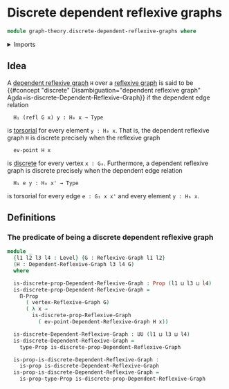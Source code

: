 # Discrete dependent reflexive graphs

```agda
module graph-theory.discrete-dependent-reflexive-graphs where
```

<details><summary>Imports</summary>

```agda
open import foundation.propositions
open import foundation.universe-levels

open import graph-theory.dependent-reflexive-graphs
open import graph-theory.discrete-reflexive-graphs
open import graph-theory.reflexive-graphs
```

</details>

## Idea

A [dependent reflexive graph](graph-theory.dependent-reflexive-graphs.md) `H`
over a [reflexive graph](graph-theory.reflexive-graphs.md) is said to be
{{#concept "discrete" Disambiguation="dependent reflexive graph" Agda=is-discrete-Dependent-Reflexive-Graph}}
if the dependent edge relation

```text
  H₁ (refl G x) y : H₀ x → Type
```

is [torsorial](foundation-core.torsorial-type-families.md) for every element
`y : H₀ x`. That is, the dependent reflexive graph `H` is discrete precisely
when the reflexive graph

```text
  ev-point H x
```

is [discrete](graph-theory.discrete-reflexive-graphs.md) for every vertex
`x : G₀`. Furthermore, a dependent reflexive graph is discrete precisely when
the dependent edge relation

```text
  H₁ e y : H₀ x' → Type
```

is torsorial for every edge `e : G₁ x x'` and every element `y : H₀ x`.

## Definitions

### The predicate of being a discrete dependent reflexive graph

```agda
module _
  {l1 l2 l3 l4 : Level} {G : Reflexive-Graph l1 l2}
  (H : Dependent-Reflexive-Graph l3 l4 G)
  where

  is-discrete-prop-Dependent-Reflexive-Graph : Prop (l1 ⊔ l3 ⊔ l4)
  is-discrete-prop-Dependent-Reflexive-Graph =
    Π-Prop
      ( vertex-Reflexive-Graph G)
      ( λ x →
        is-discrete-prop-Reflexive-Graph
          ( ev-point-Dependent-Reflexive-Graph H x))

  is-discrete-Dependent-Reflexive-Graph : UU (l1 ⊔ l3 ⊔ l4)
  is-discrete-Dependent-Reflexive-Graph =
    type-Prop is-discrete-prop-Dependent-Reflexive-Graph

  is-prop-is-discrete-Dependent-Reflexive-Graph :
    is-prop is-discrete-Dependent-Reflexive-Graph
  is-prop-is-discrete-Dependent-Reflexive-Graph =
    is-prop-type-Prop is-discrete-prop-Dependent-Reflexive-Graph
```
